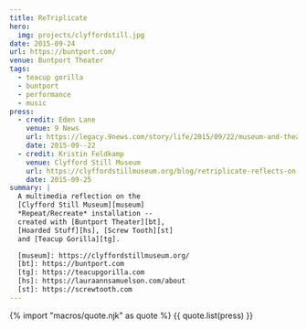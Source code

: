 ```yaml
---
title: ReTriplicate
hero:
  img: projects/clyffordstill.jpg
date: 2015-09-24
url: https://buntport.com/
venue: Buntport Theater
tags:
  - teacup gorilla
  - buntport
  - performance
  - music
press:
  - credit: Eden Lane
    venue: 9 News
    url: https://legacy.9news.com/story/life/2015/09/22/museum-and-theater-team-up-for-unique-collaboration/72653748/
    date: 2015-09--22
  - credit: Kristin Feldkamp
    venue: Clyfford Still Museum
    url: https://clyffordstillmuseum.org/blog/retriplicate-reflects-on-clyfford-stills-replicas-and-the-artistic-process/
    date: 2015-09-25
summary: |
  A multimedia reflection on the
  [Clyfford Still Museum][museum]
  *Repeat/Recreate* installation --
  created with [Buntport Theater][bt],
  [Hoarded Stuff][hs], [Screw Tooth][st]
  and [Teacup Gorilla][tg].

  [museum]: https://clyffordstillmuseum.org/
  [bt]: https://buntport.com
  [tg]: https://teacupgorilla.com
  [hs]: https://lauraannsamuelson.com/about
  [st]: https://screwtooth.com
---
```


{% import "macros/quote.njk" as quote %}
{{ quote.list(press) }}
